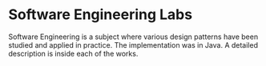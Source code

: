 # Software Engineering Labs

Software Engineering is a subject where various design patterns have been studied and applied in practice. The implementation was in Java. A detailed description is inside each of the works.
